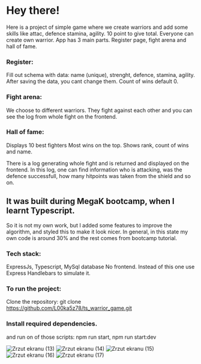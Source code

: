 # Hey there!
Here is a project of simple game where we create warriors and add some skills like attac, defence stamina, agility. 
10 point to give total.
Everyone can create own warrior. App has 3 main parts. Register page, fight arena and hall of fame.
 ### Register: 
Fill out schema with data: name (unique), strenght, defence, stamina, agility.
After saving the data, you cant change them. Count of wins default 0.

### Fight arena:
We choose to different warriors. They fight against each other and you can see the log from whole fight on the frontend.

### Hall of fame:
Displays 10 best fighters Most wins on the top. Shows rank, count of wins and name.

There is a log generating whole fight and is returned and displayed on the frontend. In this log, one can find
information who is attacking, was the defence successfull, how many hitpoints was taken from the shield and so on.

## It was built during MegaK bootcamp, when I learnt Typescript.
So it is not my own work, but I added some features to improve the algorithm, and styled this to make it look nicer.
In general, in this state my own code is around 30% and the rest comes from bootcamp tutorial.

### Tech stack:
ExpressJs, Typescript, MySql database
No frontend. Instead of this one use Express Handlebars to simulate it.

### To run the project:
Clone the repository: git clone https://github.com/L00ka5z78/ts_warrior_game.git

### Install required dependencies.
and run on of those scripts:
npm run start,
npm run start:dev 




![Zrzut ekranu (13)](https://user-images.githubusercontent.com/110019733/218254333-406b2cb1-7db3-4292-90bb-463690a508c2.png)
![Zrzut ekranu (14)](https://user-images.githubusercontent.com/110019733/218254335-48a46903-2f0e-4b73-a826-fb68e5a32762.png)
![Zrzut ekranu (15)](https://user-images.githubusercontent.com/110019733/218254336-d52488a4-7932-4a60-89a6-5f960074fe24.png)
![Zrzut ekranu (16)](https://user-images.githubusercontent.com/110019733/218254339-b71e8bde-dd1c-422b-b4ea-d62d9a4e87ec.png)
![Zrzut ekranu (17)](https://user-images.githubusercontent.com/110019733/218254340-1d22c9a6-4195-4a57-9060-6bdd662597c0.png)







